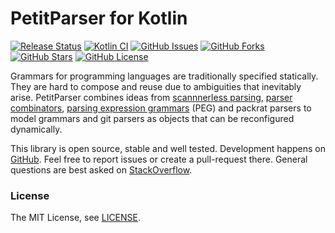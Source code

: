 PetitParser for Kotlin
======================

[![Release Status](https://jitpack.io/v/petitparser/kotlin-petitparser.svg)](https://jitpack.io/#petitparser/kotlin-petitparser)
[![Kotlin CI](https://github.com/petitparser/kotlin-petitparser/actions/workflows/gradle.yml/badge.svg)](https://github.com/petitparser/kotlin-petitparser/actions/workflows/gradle.yml)
[![GitHub Issues](https://img.shields.io/github/issues/petitparser/kotlin-petitparser.svg)](https://github.com/petitparser/kotlin-petitparser/issues)
[![GitHub Forks](https://img.shields.io/github/forks/petitparser/kotlin-petitparser.svg)](https://github.com/petitparser/kotlin-petitparser/network)
[![GitHub Stars](https://img.shields.io/github/stars/petitparser/kotlin-petitparser.svg)](https://github.com/petitparser/kotlin-petitparser/stargazers)
[![GitHub License](https://img.shields.io/badge/license-MIT-blue.svg)](https://raw.githubusercontent.com/petitparser/kotlin-petitparser/main/LICENSE)

Grammars for programming languages are traditionally specified statically. They are hard to compose and reuse due to ambiguities that inevitably arise.
PetitParser combines ideas from [scannnerless parsing](https://en.wikipedia.org/wiki/Scannerless_parsing), [parser combinators](https://en.wikipedia.org/wiki/Parser_combinator), [parsing expression grammars](https://en.wikipedia.org/wiki/Parsing_expression_grammar) (PEG) and packrat parsers to model grammars and 
git parsers as objects that can be reconfigured dynamically.

This library is open source, stable and well tested. Development happens on [GitHub](https://github.com/petitparser/kotlin-petitparser). Feel free to report issues or create a pull-request there. General questions are best asked on [StackOverflow](http://stackoverflow.com/questions/tagged/petitparser+kotlin).

### License

The MIT License, see [LICENSE](https://raw.githubusercontent.com/petitparser/kotlin-petitparser/master/LICENSE).
